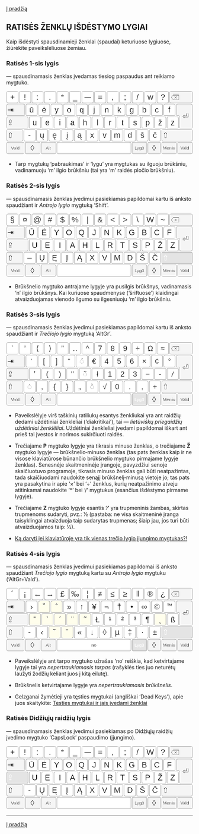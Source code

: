 [Į pradžią](../README.md)

RATISĖS ŽENKLŲ IŠDĖSTYMO LYGIAI
-------------------------------


Kaip išdėstyti spausdinamieji ženklai (spaudaĩ) keturiuose lygiuose, žiūrėkite paveikslėliuose žemiau.


### Ratisės 1-sis lygis

— spausdinamasis ženklas įvedamas tiesiog paspaudus ant reikiamo mygtuko.

![Pirmasis lygis](images/lek_ratise_1l.png)

+ Tarp mygtukų  ‘pabraukimas’ ir ‘lygu’ yra mygtukas su ilguoju brūkšniu, vadinamuoju ‘m’ ilgio brūkšniu (tai yra ‘m’ raidės pločio brūkšniu).


### Ratisės 2-sis lygis

— spausdinamasis ženklas įvedimui pasiekiamas papildomai kartu iš anksto spaudžiant ir _Antrojo lygio_ mygtuką ‘Shift’.

![Antrasis lygis](images/lek_ratise_2l.png)

+ Brūkšnelio mygtuko antrajame lygyje yra pusilgis brūkšnys, vadinamasis ‘n’ ilgio brūkšnys. Kai kuriuose spaudmenyse (‘šriftuose’) klaidingai atvaizduojamas vienodo ilgumo su ilgesniuoju ‘m’ ilgio brūkšniu.


### Ratisės 3-sis lygis

— spausdinamasis ženklas įvedimui pasiekiamas papildomai kartu iš anksto spaudžiant ir _Trečiojo lygio_ mygtuką ‘AltGr’.

![Trečiasis lygis](images/lek_ratise_3l.png)

+ Paveikslėlyje virš taškinių ratiliukų esantys ženkliukai yra ant raidžių dedami uždėtiniai ženkleliai (‘diakritikai’), tai — _lietùviškų príegaidžių uždėtìniai ženklẽliai_. Uždėtiniai ženkleliai įvedami papildomai iškart ant prieš tai įvestos ir norimos sukirčiuoti raidės.

+ Trečiajame __P__ mygtuko lygyje yra tikrasis minuso ženklas, o trečiajame __Ž__ mygtuko lygyje — brūkšnelio‑minuso ženklas (tas pats ženklas kaip ir ne visose klaviatūrose būnančio brūkšnelio mygtuko pirmajame lygyje ženklas). Senesnėje skaitmeninėje įrangoje, pavyzdžiui senoje skaičiuotuvo programoje, tikrasis minuso ženklas gali būti neatpažintas, tada skaičiuodami naudokite senąjį brūkšnelį‑minusą vietoje jo; tas pats yra pasakytina ir apie ‘×’ bei ‘÷’ ženklus, kurių neatpažinimo atveju atitinkamai naudokite ‘\*’ bei ‘/’ mygtukus (esančius išdėstymo pirmame lygyje).

+ Trečiajame __Z__ mygtuko lygyje esantis ‘⁄’ yra trupmeninis žambas, skirtas trupmenoms sudaryti, pvz.: 1⁄2 (pastaba: ne visa skaitmeninė įranga taisyklingai atvaizduoja taip sudarytas trupmenas; šiaip jau, jos turi būti atvaizduojamos taip: ½).
 
+ [Ką daryti jei klaviatūroje yra tik vienas trečio lygio įjungimo mygtukas?!](trukumu_apejimas.md)



### Ratisės 4-sis lygis

— spausdinamasis ženklas įvedimui pasiekiamas papildomai iš anksto spaudžiant _Trečiojo lygio_ mygtuką kartu su _Antrojo lygio_ mygtuku (‘AltGr+Vald’).

![Ketvirtasis lygis](images/lek_ratise_4l.png)

+ Paveikslėlyje ant tarpo mygtuko užrašas ‘no’ reiškia, kad ketvirtajame lygyje tai yra _nepertraukiamasis tarpas_ (rašyklės ties juo neturėtų laužyti žodžių keliant juos į kitą eilutę).

+ Brūkšnelis ketvirtajame lygyje yra _nepertraukiamasis brūkšnelis_.

+ Gelzganai žymėtieji yra tęsties mygtukai (angliškai ‘Dead Keys’), apie juos skaitykite:
[Tęsties mygtukai ir jais įvedami ženklai](testies_mygtukai.md)


### Ratisės Didžiųjų raidžių lygis

— spausdinamasis ženklas įvedimui pasiekiamas po Didžiųjų raidžių įvedimo mygtuko ‘CapsLock’ paspaudimo (įjungimo).

![Didžiųjų raidžių lygis](images/lek_ratise_dl.png)


-------------------------
[Į pradžią](../README.md)
